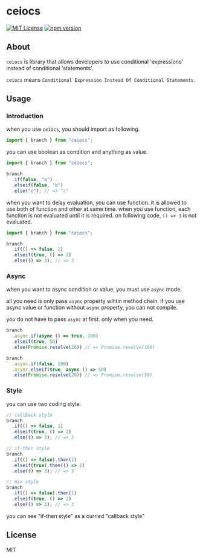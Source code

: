 # ceiocs
[![MIT License](https://img.shields.io/badge/license-MIT-blue.svg?style=flat)](LICENSE)
[![npm version](https://badge.fury.io/js/ceiocs.svg)](https://badge.fury.io/js/ceiocs)

## About
`ceiocs` is library that allows developers to use conditional 'expressions' instead of conditional 'statements'.

`ceiocs` means `Conditional Expression Instead Of Conditional Statements`.

## Usage
### Introduction
when you use `ceiocs`, you should import as following.
```typescript
import { branch } from "ceiocs";
```

you can use boolean as condition and anything as value.
```typescript
import { branch } from "ceiocs";

branch
  .if(false, "a")
  .elseif(false, "b")
  .else("c"); // => "c"
```

when you want to delay evaluation, you can use function. it is allowed to use both of function and other at same time.
when you use function, each function is not evaluated until it is required.
on following code, `() => 3` is not evaluated.
```typescript
import { branch } from "ceiocs";

branch
  .if(() => false, 1)
  .elseif(true, () => 2)
  .else(() => 3); // => 3
```

### Async
when you want to async condition or value, you must use `async` mode.

all you need is only pass `async` property wihtin method chain. if you use async value or function without `async` property, you can not compile.

you do not have to pass `async` at first. only when you need.

```typescript
branch
  .async.if(async () => true, 100)
  .elseif(true, 50)
  .else(Promise.resolve(20)) // => Promise.resolve(100)

branch
  .async.if(false, 100)
  .async.elseif(true, async () => 50)
  .else(Promise.resolve(20)) // => Promise.resolve(50)
```

### Style
you can use two coding style.

```typescript
// callback style
branch
  .if(() => false, 1)
  .elseif(true, () => 2)
  .else(() => 3); // => 3
```
```typescript
// if-then style
branch
  .if(() => false).then(1)
  .elseif(true).then(() => 2)
  .else(() => 3); // => 3
```
```typescript
// mix style
branch
  .if(() => false).then(1)
  .elseif(true, () => 2)
  .else(() => 3); // => 3
```

you can see "if-then style" as a curried "callback style"

## License
MIT